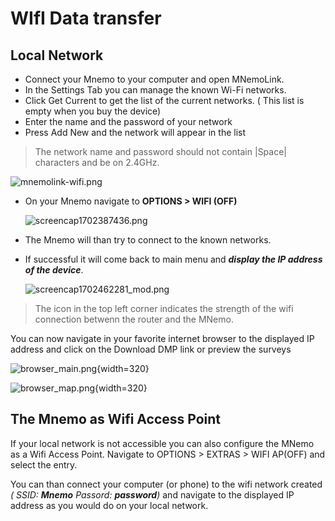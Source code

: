 # WIfI Data transfer


## Local Network ##
- Connect your Mnemo to your computer and open MNemoLink.
- In the Settings Tab you can manage the known Wi-Fi networks.
- Click Get Current to get the list of the current networks. ( This list is empty when you buy the device)
- Enter the name and the password of your network
- Press Add New and the network will appear in the list
> The network name and password should not contain |Space| characters and be on 2.4GHz.

  ![mnemolink-wifi.png](mnemolink-wifi.png)

- On your Mnemo navigate to **OPTIONS > WIFI (OFF)**

  ![screencap1702387436.png](screencap1702387436.png)
- The Mnemo will than try to connect to the known networks.

- If successful it will come back to main menu and _**display the IP address of the device**_.

  ![screencap1702462281_mod.png](screencap1702462281_mod.png)
>The icon in the top left corner indicates the strength of the wifi connection betwenn the router and the MNemo.

You can now navigate in your favorite internet browser to the displayed IP address and click on the Download DMP link or preview the surveys

  ![browser_main.png](browser_main.png){width=320}

  ![browser_map.png](browser_map.png){width=320}

## The Mnemo as Wifi Access Point ##

If your local network is not accessible you can also configure the MNemo as a Wifi Access Point.
Navigate to OPTIONS > EXTRAS > WIFI AP(OFF) and select the entry.

You can than connect your computer (or phone) to the wifi network created _( SSID: **Mnemo** Passord: **password**)_ 
and navigate to the displayed IP address as you would do on your local network.
